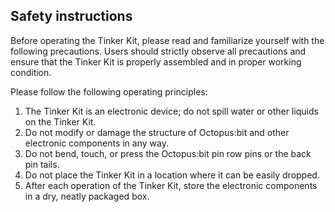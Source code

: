 ## Safety instructions

Before operating the Tinker Kit, please read and familiarize yourself with the following precautions. Users should strictly observe all precautions and ensure that the Tinker Kit is properly assembled and in proper working condition.

Please follow the following operating principles:

1. The Tinker Kit is an electronic device; do not spill water or other liquids on the Tinker Kit.
2. Do not modify or damage the structure of Octopus:bit and other electronic components in any way.
3. Do not bend, touch, or press the Octopus:bit pin row pins or the back pin tails.
4. Do not place the Tinker Kit in a location where it can be easily dropped.
5. After each operation of the Tinker Kit, store the electronic components in a dry, neatly packaged box.

